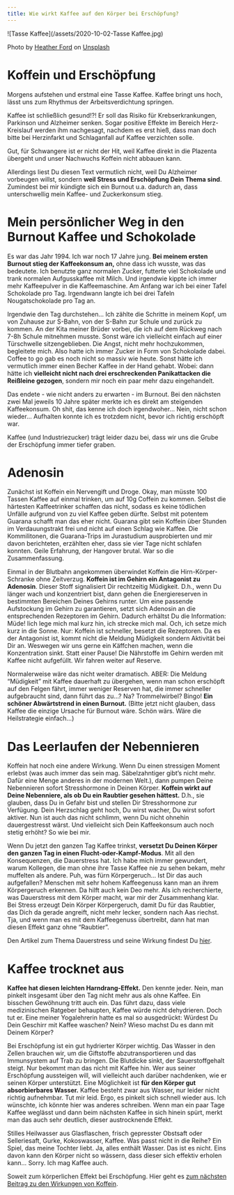 ```yaml
---
title: Wie wirkt Kaffee auf den Körper bei Erschöpfung?
---
```


![Tasse Kaffee](/assets/2020-10-02-Tasse Kaffee.jpg)

<span>Photo by <a href="https://unsplash.com/@the_modern_life_mrs?utm_source=unsplash&amp;utm_medium=referral&amp;utm_content=creditCopyText">Heather Ford</a> on <a href="https://unsplash.com/s/photos/coffee?utm_source=unsplash&amp;utm_medium=referral&amp;utm_content=creditCopyText">Unsplash</a></span>
# Koffein und Erschöpfung

Morgens aufstehen und erstmal eine Tasse Kaffee. Kaffee bringt uns hoch, lässt uns zum Rhythmus der Arbeitsverdichtung springen. 

Kaffee ist schließlich gesund!?! Er soll das Risiko für Krebserkrankungen, Parkinson und Alzheimer senken. Sogar positive Effekte im Bereich Herz-Kreislauf werden ihm nachgesagt, nachdem es erst hieß, dass man doch bitte bei Herzinfarkt und Schlaganfall auf Kaffee verzichten solle. 

Gut, für Schwangere ist er nicht der Hit, weil Kaffee direkt in die Plazenta übergeht und unser Nachwuchs Koffein nicht abbauen kann. 

Allerdings liest Du diesen Text vermutlich nicht, weil Du Alzheimer vorbeugen willst, sondern **weil Stress und Erschöpfung Dein Thema sind**. Zumindest bei mir kündigte sich ein Burnout u.a. dadurch an, dass unterschwellig mein Kaffee- und Zuckerkonsum stieg. 

# Mein persönlicher Weg in den Burnout Kaffee und Schokolade 
Es war das Jahr 1994. Ich war noch 17 Jahre jung. **Bei meinem ersten Burnout stieg der Kaffeekonsum an,** ohne dass ich wusste, was das bedeutete. Ich benutzte ganz normalen Zucker, futterte viel Schokolade und trank normalen Aufgusskaffee mit Milch. Und irgendwie kippte ich immer mehr Kaffeepulver in die Kaffeemaschine. Am Anfang war ich bei einer Tafel Schokolade pro Tag. Irgendwann langte ich bei drei Tafeln Nougatschokolade pro Tag an. 

Irgendwie den Tag durchstehen... Ich zählte die Schritte in meinem Kopf, um von Zuhause zur S-Bahn, von der S-Bahn zur Schule und zurück zu kommen. An der Kita meiner Brüder vorbei, die ich auf dem Rückweg nach 7-8h Schule mitnehmen musste. Sonst wäre ich vielleicht einfach auf einer Türschwelle sitzengeblieben. Die Angst, nicht mehr hochzukommen, begleitete mich. Also hatte ich immer Zucker in Form von Schokolade dabei. Coffee to go gab es noch nicht so massiv wie heute. Sonst hätte ich vermutlich immer einen Becher Kaffee in der Hand gehabt. Wobei: dann hätte ich **vielleicht nicht nach drei erschreckenden Panikattacken die Reißleine gezogen**, sondern mir noch ein paar mehr dazu eingehandelt. 

Das endete - wie nicht anders zu erwarten - im Burnout. Bei den nächsten zwei Mal jeweils 10 Jahre später merkte ich es direkt am steigenden Kaffeekonsum. Oh shit, das kenne ich doch irgendwoher… Nein, nicht schon wieder… Aufhalten konnte ich es trotzdem nicht, bevor ich richtig erschöpft war. 

Kaffee (und Industriezucker) trägt leider dazu bei, dass wir uns die Grube der Erschöpfung immer tiefer graben. 

# Adenosin
Zunächst ist Koffein ein Nervengift und Droge. Okay, man müsste 100 Tassen Kaffee auf einmal trinken, um auf 10g Coffein zu kommen. Selbst die härtesten Kaffeetrinker schaffen das nicht, sodass es keine tödlichen Unfälle aufgrund von zu viel Kaffee geben dürfte. Selbst mit potentem Guarana schafft man das eher nicht. Guarana gibt sein Koffein über Stunden im Verdauungstrakt frei und nicht auf einen Schlag wie Kaffee. Die Kommilitonen, die Guarana-Trips im Jurastudium ausprobierten und mir davon berichteten, erzählten eher, dass sie vier Tage nicht schlafen konnten. Geile Erfahrung, der Hangover brutal. War so die Zusammenfassung. 

Einmal in der Blutbahn angekommen überwindet Koffein die Hirn-Körper-Schranke ohne Zeitverzug. **Koffein ist im Gehirn ein Antagonist zu Adenosin**. Dieser Stoff signalisiert Dir rechtzeitig Müdigkeit. D.h., wenn Du länger wach und konzentriert bist, dann gehen die Energiereserven in bestimmten Bereichen Deines Gehirns runter. Um eine passende Aufstockung im Gehirn zu garantieren, setzt sich Adenosin an die entsprechenden Rezeptoren im Gehirn. Dadurch erhältst Du die Information: Müde! Iich lege mich mal kurz hin, ich strecke mich mal. Och, ich setze mich kurz in die Sonne. Nur: Koffein ist schneller, besetzt die Rezeptoren. Da es der Antagonist ist, kommt nicht die Meldung Müdigkeit sondern Aktivität bei Dir an. Weswegen wir uns gerne ein Käffchen machen, wenn die Konzentration sinkt. Statt einer Pause! Die Nährstoffe im Gehirn werden mit Kaffee nicht aufgefüllt. Wir fahren weiter auf Reserve.

Normalerweise wäre das nicht weiter dramatisch. ABER: Die Meldung “Müdigkeit” mit Kaffee dauerhaft zu übergehen, wenn man schon erschöpft auf den Felgen fährt, immer weniger Reserven hat, die immer schneller aufgebraucht sind, dann führt das zu…? Na? Trommelwirbel? Bingo! **Ein schöner Abwärtstrend in einen Burnout.** (Bitte jetzt nicht glauben, dass Kaffee die einzige Ursache für Burnout wäre. Schön wärs. Wäre die Heilstrategie einfach...)

# Das Leerlaufen der Nebennieren
Koffein hat noch eine andere Wirkung. Wenn Du einen stressigen Moment erlebst (was auch immer das sein mag. Säbelzahntiger gibt’s nicht mehr. Dafür eine Menge anderes in der modernen Welt.), dann pumpen Deine Nebennieren sofort Stresshormone in Deinen Körper. **Koffein wirkt auf Deine Nebenniere, als ob Du ein Raubtier gesehen hättest.** D.h., sie glauben, dass Du in Gefahr bist und stellen Dir Stresshormone zur Verfügung. Dein Herzschlag geht hoch, Du wirst wacher, Du wirst sofort aktiver. Nun ist auch das nicht schlimm, wenn Du nicht ohnehin dauergestresst wärst. Und vielleicht sich Dein Kaffeekonsum auch noch stetig erhöht? So wie bei mir. 

Wenn Du jetzt den ganzen Tag Kaffee trinkst, **versetzt Du Deinen Körper den ganzen Tag in einen Flucht-oder-Kampf-Modus**. Mit all den Konsequenzen, die Dauerstress hat. Ich habe mich immer gewundert, warum Kollegen, die man ohne ihre Tasse Kaffee nie zu sehen bekam, mehr muffelten als andere. Puh, was fürn Körpergeruch… Ist Dir das auch  aufgefallen? Menschen mit sehr hohem Kaffeegenuss kann man an ihrem Körpergeruch erkennen. Da hilft auch kein Deo mehr. Als ich recherchierte, was Dauerstress mit dem Körper macht, war mir der Zusammenhang klar. Bei Stress erzeugt Dein Körper Körpergeruch, damit Du für das Raubtier, das Dich da gerade angreift, nicht mehr lecker, sondern nach Aas riechst. Tja, und wenn man es mit dem Kaffeegenuss übertreibt, dann hat man diesen Effekt ganz ohne “Raubtier”. 

Den Artikel zum Thema Dauerstress und seine Wirkung findest Du [hier](/2020/09/15/Was-genau-macht-Dauer-Stress-mit-dem-Koerper.html).

# Kaffee trocknet aus 
**Kaffee hat diesen leichten Harndrang-Effekt.** Den kennte jeder. Nein, man pinkelt insgesamt über den Tag nicht mehr aus als ohne Kaffee. Ein bisschen Gewöhnung tritt auch ein. Das führt dazu, dass viele medizinischen Ratgeber behaupten, Kaffee würde nicht dehydrieren. Doch tut er. Eine meiner Yogalehrerin hatte es mal so ausgedrückt: Würdest Du Dein Geschirr mit Kaffee waschen? Nein? Wieso machst Du es dann mit Deinem Körper?

Bei Erschöpfung ist ein gut hydrierter Körper wichtig. Das Wasser in den Zellen brauchen wir, um die Giftstoffe abzutransportieren und das Immunsystem auf Trab zu bringen. Die Blutdicke sinkt, der Sauerstoffgehalt steigt. Nur bekommt man das nicht mit Kaffee hin. Wer aus seiner Erschöpfung aussteigen will, will vielleicht auch darüber nachdenken, wie er seinen Körper unterstützt. Eine Möglichkeit ist **für den Körper gut absorbierbares Wasser.** Kaffee besteht zwar aus Wasser, nur leider nicht richtig aufnehmbar. Tut mir leid. Ergo, es pinkelt sich schnell wieder aus. Ich wünschte, ich könnte hier was anderes schreiben. Wenn man ein paar Tage Kaffee weglässt und dann beim nächsten Kaffee in sich hinein spürt, merkt man das auch sehr deutlich, dieser austrocknende Effekt. 

Stilles Heilwasser aus Glasflaschen, frisch gepresster Obstsaft oder Selleriesaft, Gurke, Kokoswasser, Kaffee. Was passt nicht in die Reihe? Ein Spiel, das meine Tochter liebt. Ja, alles enthält Wasser. Das ist es nicht. Eins davon kann den Körper nicht so wässern, dass dieser sich effektiv erholen kann… Sorry. Ich mag Kaffee auch.  

Soweit zum körperlichen Effekt bei Erschöpfung. Hier geht es [zum nächsten Beitrag zu den Wirkungen von Koffein](/2020/10/06/Wie-wirkt-Kaffee-auf-die-Psyche.html).

